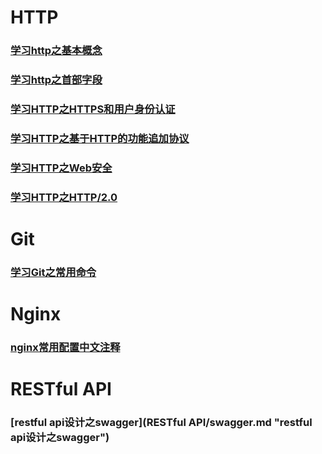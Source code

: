 # HTTP

### [学习http之基本概念](http/http_1.md "学习http之基本概念")
### [学习http之首部字段](http/http_2.md "学习http之首部字段")
### [学习HTTP之HTTPS和用户身份认证](http/http_3.md "学习HTTP之HTTPS和用户身份认证")
### [学习HTTP之基于HTTP的功能追加协议](http/http_4.md "学习HTTP之基于HTTP的功能追加协议")
### [学习HTTP之Web安全](http/http_5.md "学习HTTP之Web安全")
### [学习HTTP之HTTP/2.0](http/http_6.md "学习HTTP之HTTP/2.0")

# Git

### [学习Git之常用命令](Git/git_1.md "学习Git之常用命令")

# Nginx 

### [nginx常用配置中文注释](nginx/conf.md "nginx常用配置中文注释")

# RESTful API

### [restful api设计之swagger](RESTful API/swagger.md "restful api设计之swagger")